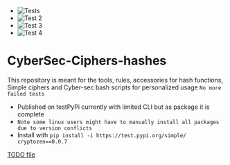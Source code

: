 * ![Tests](https://github.com/Darknez07/CyberSec-Ciphers-hashes/actions/workflows/python-app.yml/badge.svg)
* ![Test 2](https://github.com/Darknez07/CyberSec-Ciphers-hashes/actions/workflows/python-app-new.yml/badge.svg)
* ![Test 3](https://github.com/Darknez07/CyberSec-Ciphers-hashes/actions/workflows/codeql-analysis.yml/badge.svg)
* ![Test 4](https://github.com/Darknez07/CyberSec-Ciphers-hashes/actions/workflows/Shuttle-test.yml/badge.svg)
# CyberSec-Ciphers-hashes
This repository is meant for the tools, rules, accessories for hash functions, Simple ciphers and Cyber-sec bash scripts for personalized usage
``No more failed tests``
* Published on testPyPi currently with limited CLI but as package it is complete
* ``Note some linux users might have to manually install all packages due to version conflicts``
* Install with ``pip install -i https://test.pypi.org/simple/ cryptozen==0.0.7``

[TODO file](TODO.md)
